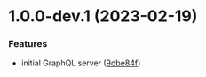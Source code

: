 # 1.0.0-dev.1 (2023-02-19)


### Features

* initial GraphQL server ([9dbe84f](https://github.com/thederekkaplan/syntropic-api/commit/9dbe84f422b1ddf3eb60613283f86e456b78970f))
